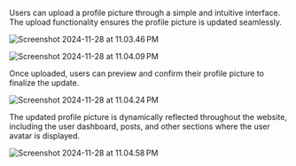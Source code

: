 
Users can upload a profile picture through a simple and intuitive interface. The upload functionality ensures the profile picture is updated seamlessly.

![Screenshot 2024-11-28 at 11.03.46 PM](https://hackmd.io/_uploads/H1yQJh87yg.png)

![Screenshot 2024-11-28 at 11.04.09 PM](https://hackmd.io/_uploads/BJY412871l.png)

Once uploaded, users can preview and confirm their profile picture to finalize the update.

![Screenshot 2024-11-28 at 11.04.24 PM](https://hackmd.io/_uploads/BktSk2UQJg.png)

The updated profile picture is dynamically reflected throughout the website, including the user dashboard, posts, and other sections where the user avatar is displayed.

![Screenshot 2024-11-28 at 11.04.58 PM](https://hackmd.io/_uploads/rkuv1n871x.png)
